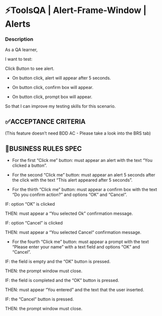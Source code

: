 # ⚡️ToolsQA | Alert-Frame-Window | Alerts
### Description
As a QA learner,

I want to test:

Click Button to see alert.

- On button click, alert will appear after 5 seconds.

- On button click, confirm box will appear.

- On button click, prompt box will appear.

So that I can improve my testing skills for this scenario.

## ✅ACCEPTANCE CRITERIA

(This feature doesn’t need BDD AC - Please take a look into the BRS tab)

## 🚩BUSINESS RULES SPEC

- For the first “Click me” button:
  must appear an alert with the text “You clicked a button”.

- For the second “Click me” button:
  must appear an alert 5 seconds after the click with the text “This alert appeared after 5 seconds”.

- For the thirth “Click me” button:
  must appear a confirm box with the text “Do you confirm action?” and options “OK” and “Cancel”.

IF: option “OK” is clicked

THEN: must appear a “You selected Ok” confirmation message. 

IF: option “Cancel” is clicked

THEN: must appear a “You selected Cancel“ confirmation message.

- For the fourth “Click me” button: 
  must appear a prompt with the text “Please enter your name” with a text field and options “OK” and “Cancel”.

IF: the field is empty and the “OK” button is pressed.

THEN: the prompt window must close. 

IF: the field is completed and the “OK” button is pressed.

THEN: must appear “You entered” and the text that the user inserted.

IF: the “Cancel” button is pressed.

THEN: the prompt window must close. 